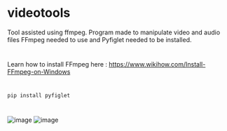 # videotools
Tool assisted using ffmpeg. Program made to manipulate video and audio files
FFmpeg needed to use and Pyfiglet needed to be installed. 
#
Learn how to install FFmpeg here : https://www.wikihow.com/Install-FFmpeg-on-Windows
#
``pip install pyfiglet``
#

![image](https://github.com/Tawitg/videotools/assets/108408219/4e89da57-3721-4e31-9b65-82082a0a9b92)
![image](https://github.com/Tawitg/videotools/assets/108408219/cda239ec-5ae3-44a6-8ce6-3c1ee4d357be)

